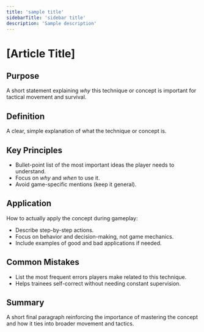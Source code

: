 ```yaml
---
title: 'sample title'
sidebarTitle: 'sidebar title'
description: 'Sample description'
---
```


<!-- ^^^^^ Metadata for the file, be descriptive, and add a description if possible ^^^^^ -->
<!-- IF COPY PASTING THE FILE CHANGE FILE FORMAT FROM .md to .mdx -->
<!-- Delete all comments after editing -->

# [Article Title]

## Purpose

A short statement explaining _why_ this technique or concept is important for tactical movement and survival.

## Definition

A clear, simple explanation of what the technique or concept is.

## Key Principles

- Bullet-point list of the most important ideas the player needs to understand.
- Focus on _why_ and _when_ to use it.
- Avoid game-specific mentions (keep it general).

## Application

How to actually apply the concept during gameplay:

- Describe step-by-step actions.
- Focus on behavior and decision-making, not game mechanics.
- Include examples of good and bad applications if needed.

## Common Mistakes

- List the most frequent errors players make related to this technique.
- Helps trainees self-correct without needing constant supervision.

## Summary

A short final paragraph reinforcing the importance of mastering the concept and how it ties into broader movement and tactics.

